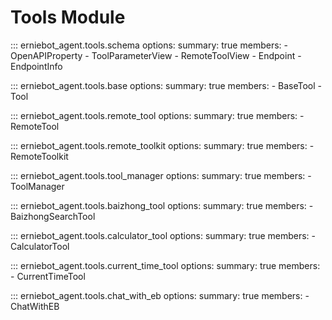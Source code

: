 

# Tools Module


::: erniebot_agent.tools.schema
    options:
        summary: true
        members:
        - OpenAPIProperty
        - ToolParameterView
        - RemoteToolView
        - Endpoint
        - EndpointInfo


::: erniebot_agent.tools.base
    options:
        summary: true
        members:
        - BaseTool
        - Tool


::: erniebot_agent.tools.remote_tool
    options:
        summary: true
        members:
        - RemoteTool


::: erniebot_agent.tools.remote_toolkit
    options:
        summary: true
        members:
        - RemoteToolkit


::: erniebot_agent.tools.tool_manager
    options:
        summary: true
        members:
        - ToolManager


::: erniebot_agent.tools.baizhong_tool
    options:
        summary: true
        members:
        - BaizhongSearchTool


::: erniebot_agent.tools.calculator_tool
    options:
        summary: true
        members:
        - CalculatorTool


::: erniebot_agent.tools.current_time_tool
    options:
        summary: true
        members:
        - CurrentTimeTool


::: erniebot_agent.tools.chat_with_eb
    options:
        summary: true
        members:
        - ChatWithEB
